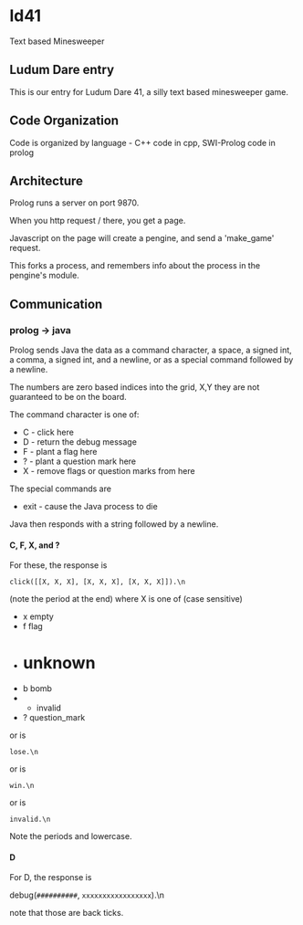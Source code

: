 # ld41
Text based Minesweeper 

## Ludum Dare entry

This is our entry for Ludum Dare 41,  a silly text based minesweeper game.

## Code Organization

Code is organized by language - C++ code in cpp,
SWI-Prolog code in prolog

## Architecture

Prolog runs a server on port 9870.

When you http request / there, you get a page.

Javascript on the page will create a pengine, and send a 'make_game' request.

This forks a process, and remembers info about the process in the pengine's module.

## Communication

### prolog -> java

 Prolog sends Java the data as a command character, a space, a signed int, a comma, a signed int, and a
 newline, or as a special command followed by a newline.
 
 The numbers are zero based indices into the grid, X,Y
 they are not guaranteed to be on the board.
 
 The command character is one of:
 
   * C - click here
   * D - return the debug message
   * F - plant a flag here
   * ? - plant a question mark here
   * X - remove flags or question marks from here
   
   The special commands are
   
   * exit - cause the Java process to die
   
Java then responds with a string followed by a newline.


#### C, F, X, and ?

For these, the response is 

    click([[X, X, X], [X, X, X], [X, X, X]]).\n
    
(note the period at the end)
where X is one of (case sensitive)

   * x    empty
   * f    flag
   * #    unknown
   * b    bomb
   * *    invalid
   * ?    question_mark

or is 

    lose.\n
    
or is 

    win.\n
    
or is

    invalid.\n
    
Note the periods and lowercase.

#### D

For D, the response is

   debug(`##########`, `xxxxxxxxxxxxxxxxx`).\n
   
note that those are back ticks.


	
	





